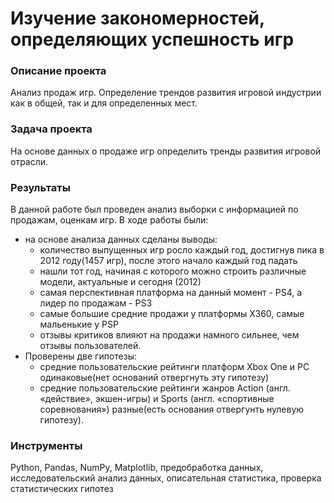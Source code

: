 # Изучение закономерностей, определяющих успешность игр

### Описание проекта
Анализ продаж игр. Определение трендов развития игровой индустрии как в общей, так и для определенных мест.

### Задача проекта
На основе данных о продаже игр определить тренды развития игровой отрасли.

### Результаты
В данной работе был проведен анализ выборки с информацией по продажам, оценкам игр. В ходе работы были:
- на основе анализа данных сделаны выводы:
  - количество выпущенных игр росло каждый год, достигнув пика в 2012 году(1457 игр), после этого начало каждый год падать
  - нашли тот год, начиная с которого можно строить различные модели, актуальные и сегодня (2012)
  - самая перспективная платформа на данный момент - PS4, а лидер по продажам - PS3
  - самые большие средние продажи у платформы X360, самые мальенькие у PSP
  - отзывы критиков влияют на продажи намного сильнее, чем отзывы пользователей.
- Проверены две гипотезы:
  - средние пользовательские рейтинги платформ Xbox One и PC одинаковые(нет оснований отвергнуть эту гипотезу)
  - средние пользовательские рейтинги жанров Action (англ. «действие», экшен-игры) и Sports (англ. «спортивные соревнования») разные(есть основания отвергунть нулевую гипотезу).

### Инструменты
Python, Pandas, NumPy, Matplotlib, предобработка данных, исследовательский анализ данных, описательная статистика, проверка статистических гипотез
